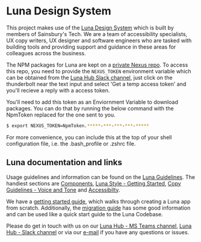 # Luna Design System

This project makes use of the [Luna Design System](https://luna.sainsburys.co.uk/) which is built by members of Sainsbury's Tech. We are a team of accessibility specialists, UX copy writers, UX designer and software engineers who are tasked with building tools and providing support and guidance in these areas for colleagues across the business.

The NPM packages for Luna are kept on a [private Nexus repo](https://nexus.public.prd.golf-prod.js-devops.co.uk/). To access this repo, you need to provide the `NEXUS_TOKEN` environment variable which can be obtained from the [Luna Hub Slack channel](https://sainsburys-tech.slack.com/archives/C0109KPBCR0), just click on the thunderbolt near the text input and select 'Get a temp access token' and you'll recieve a reply with a access token.

You'll need to add this token as an Enviornment Variable to download packages. You can do that by running the below command with the NpmToken replaced for the one sent to you.

```sh
$ export NEXUS_TOKEN=NpmToken.*****-***-***-***-*****
```
For more convenience, you can include this at the top of your shell configuration file, i.e. the .bash_profile or .zshrc file.

## Luna documentation and links

Usage guidelines and information can be found on the [Luna Guidelines](https://luna.sainsburys.co.uk/guidelines). The handiest sections are [Components](https://luna.sainsburys.co.uk/components), [Luna Style - Getting Started](https://luna.sainsburys.co.uk/guidelines/documentation/luna-style/getting-started), [Copy Guidelines - Voice and Tone](https://luna.sainsburys.co.uk/copy/voice-and-tone) and [Accessibilty](https://luna.sainsburys.co.uk/accessibility). 

We have a [getting started guide](https://jsainsburyplc.github.io/luna/#/Articles/Badger%20Farm%20release/Getting%20started), which walks through creating a Luna app from scratch. Additionally, the [migration guide](https://jsainsburyplc.github.io/luna/#/Articles/Badger%20Farm%20release/Migration) has some good information and can be used like a quick start guide to the Luna Codebase. 
 
Please do get in touch with us on our [Luna Hub - MS Teams channel](https://teams.microsoft.com/l/team/19%3aaad9802e55b146dab1e3d2fb4a0fc52d%40thread.skype/conversations?groupId=a5c53840-8b6c-4d88-a798-8e2550ac34ef&tenantId=e11fd634-26b5-47f4-8b8c-908e466e9bdf), [Luna Hub - Slack channel](https://sainsburys-tech.slack.com/archives/C0109KPBCR0) or via our [e-mail](mailto:lunateam@sainsburys.co.uk) if you have any questions or issues. 
